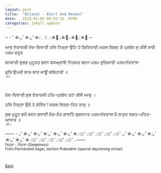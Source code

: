 ```yaml
---
layout: post
title:  "Bilaval - Alert and Reveal"
date:   1523-01-02 09:55:32 -0700
categories: jekyll update
---
```


─ ･ ﾟ☆:｡ﾟ☆:｡ﾟ☆: *.☽ .* :☆ﾟ.:☆ﾟ.:☆ﾟ.:☆ﾟ ─

ਆਜੁ ਏਕਾਦਸੀ ਦੇਵ-ਦਿਵਾਰੀ ਤਜਿ ਨਿਦ੍ਰਾ ਉਟਿ ਹੋ ਗਿਰਿਧਾਰੀ ਮਕਲ ਬਿਸ੍ਵ ਕੌ ਪ੍ਰਬੋਧ ਜੁ ਕੀਜੈ ਜਾਗੌ ਪਰਮ ਚਤੁਰ

ਬਨਬਾਰੀ ਸੁਭਗ ਮੁਹੂਰਤ ਭਵਨ ਬਧਅ੍ਰਾਇ ਨਿਰਖਤ ਬਦਨ ਪਰਮ ਰੁਚਿਕਾਰੀ <em>ਪਰਮਾਨੰਦਦਾਸ</em>

ਛਬਿ ਉਪਜੀ ਬਾਰ-ਬਾਰ ਜਾਊੰ ਬਲਿਹਾਰੀ ॥
<br><small><small>॥1॥</small></small>

<br>

ਦੇਵ-ਦਿਵਾਰੀ ਸੁਭ ਏਕਾਦਸੀ ਹਰਿ-ਪ੍ਰਬੋਧ ਤਹਾੰ ਕੀਜੈ ਆਜੁ ।

ਤਜਿ ਨਿਦ੍ਰਾ ਉਠੌ ਹੇ ਗੋਵਿੰਦ ! ਸਕਲ ਵਿਸ੍ਵ-ਹਿਤ ਕਾਜੁ ॥

ਸੁਭ ਮੁਹੂਰ੍ਤ ਭਯੌ ਭਵਨ ਬਧਾਈਂ ਠੌਰ-ਠੌਰ ਗਾਵਤਿੰ ਬ੍ਰਜਨਾਰ <em>ਪਰਮਾਨੰਦਦਾਸ</em> ਕੌ ਠਾਕੁਰ ਜਗਤ-ਪਤਿਤ-ਆਧਾਰ ॥
<br><small><small>॥2॥</small></small>

─── ･ ｡ﾟ☆:｡ﾟ☆:｡ﾟ☆:｡ﾟ☆:｡ﾟ☆:｡ﾟ☆.:☆ﾟ.:☆ﾟ.:☆ﾟ.:☆ﾟ.:☆ﾟ.｡ﾟ☆:｡ﾟ☆:｡ﾟ☆:｡ﾟ☆:｡ﾟ☆:｡ﾟ☆.:☆ﾟ.:☆ﾟ.:☆ﾟ.:☆ﾟ.:☆ﾟ. ───
<br>
<small>
ਨਿਦ੍ਰਾ - ਨਿੰਦਰਾ (Sleepiness)
<br>
From Parmanand Sagar, section Prabodhin (special day/strong vichar)
<br>
<br>
<br>

[Back][back]

[back]: /Gurbani-of-Bhagat-Parmanand-Ji/
